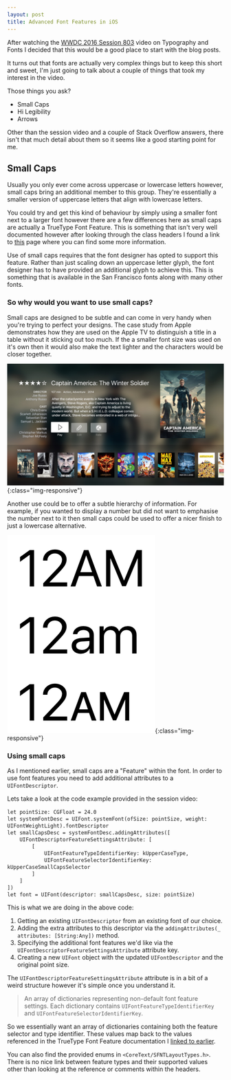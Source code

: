 ```yaml
---
layout: post
title: Advanced Font Features in iOS
---
```


After watching the [WWDC 2016 Session 803][1] video on Typography and Fonts I decided that this would be a good place to start with the blog posts.

It turns out that fonts are actually very complex things but to keep this short and sweet, I'm just going to talk about a couple of things that took my interest in the video.

Those things you ask?

* Small Caps
* Hi Legibility
* Arrows

Other than the session video and a couple of Stack Overflow answers, there isn't that much detail about them so it seems like a good starting point for me.

## Small Caps

Usually you only ever come across uppercase or lowercase letters however, small caps bring an additional member to this group. They're essentially a smaller version of uppercase letters that align with lowercase letters.

You could try and get this kind of behaviour by simply using a smaller font next to a larger font however there are a few differences here as small caps are actually a TrueType Font Feature. This is something that isn't very well documented however after looking through the class headers I found a link to [this][2] page where you can find some more information.

Use of small caps requires that the font designer has opted to support this feature. Rather than just scaling down an uppercase letter glyph, the font designer has to have provided an additional glyph to achieve this. This is something that is available in the San Francisco fonts along with many other fonts.

### So why would you want to use small caps?

Small caps are designed to be subtle and can come in very handy when you're trying to perfect your designs. The case study from Apple demonstrates how they are used on the Apple TV to distinguish a title in a table without it sticking out too much. If the a smaller font size was used on it's own then it would also make the text lighter and the characters would be closer together.

![An example used within the Apple TV](/public/images/fonts/appletv.jpg){:class="img-responsive"}

Another use could be to offer a subtle hierarchy of information. For example, if you wanted to display a number but did not want to emphasise the number next to it then small caps could be used to offer a nicer finish to just a lowercase alternative.

![image-title-here](/public/images/fonts/12am.png){:class="img-responsive"}

### Using small caps

As I mentioned earlier, small caps are a "Feature" within the font. In order to use font features you need to add additional attributes to a `UIFontDescriptor`.

Lets take a look at the code example provided in the session video:

    let pointSize: CGFloat = 24.0
    let systemFontDesc = UIFont.systemFont(ofSize: pointSize, weight: UIFontWeightLight).fontDescriptor
    let smallCapsDesc = systemFontDesc.addingAttributes([
        UIFontDescriptorFeatureSettingsAttribute: [
            [
                UIFontFeatureTypeIdentifierKey: kUpperCaseType,
                UIFontFeatureSelectorIdentifierKey: kUpperCaseSmallCapsSelector
            ]
        ]
    ])
    let font = UIFont(descriptor: smallCapsDesc, size: pointSize)

This is what we are doing in the above code:

1. Getting an existing `UIFontDescriptor` from an existing font of our choice.
2. Adding the extra attributes to this descriptor via the `addingAttributes(_ attributes: [String:Any])` method.
3. Specifying the additional font features we'd like via the `UIFontDescriptorFeatureSettingsAttribute` attribute key.
4. Creating a new `UIFont` object with the updated `UIFontDescriptor` and the original point size.

The `UIFontDescriptorFeatureSettingsAttribute` attribute is in a bit of a weird structure however it's simple once you understand it.

> An array of dictionaries representing non-default font feature settings. Each dictionary contains `UIFontFeatureTypeIdentifierKey` and `UIFontFeatureSelectorIdentifierKey`.

So we essentially want an array of dictionaries containing both the feature selector and type identifier. These values map back to the values referenced in the TrueType Font Feature documentation I [linked to earlier][2].  

You can also find the provided enums in `<CoreText/SFNTLayoutTypes.h>`. There is no nice link between feature types and their supported values other than looking at the reference or comments within the headers.

[1]: https://developer.apple.com/videos/play/wwdc2016/803/
[2]: https://developer.apple.com/fonts/TrueType-Reference-Manual/RM09/AppendixF.html
